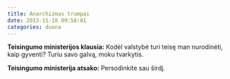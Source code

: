 ```yaml
---
title: Anarchizmas trumpai
date: 2013-11-18 09:58:01
categories: duona
---
```


**Teisingumo ministerijos klausia:** Kodėl valstybė turi teisę man nurodinėti, kaip gyventi? Turiu savo galvą, moku tvarkytis.

**Teisingumo ministerija atsako:** Persodinkite sau širdį.
